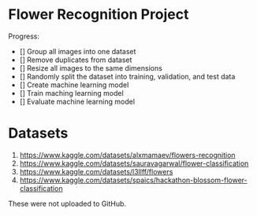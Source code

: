 # Flower Recognition Project

Progress:
- [] Group all images into one dataset
- [] Remove duplicates from dataset
- [] Resize all images to the same dimensions
- [] Randomly split the dataset into training, validation, and test data
- [] Create machine learning model
- [] Train maching learning model
- [] Evaluate machine learning model

# Datasets
1. https://www.kaggle.com/datasets/alxmamaev/flowers-recognition
2. https://www.kaggle.com/datasets/sauravagarwal/flower-classification
3. https://www.kaggle.com/datasets/l3llff/flowers
4. https://www.kaggle.com/datasets/spaics/hackathon-blossom-flower-classification

These were not uploaded to GitHub.